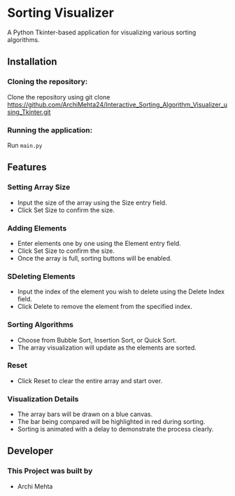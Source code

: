 # Sorting Visualizer
A Python Tkinter-based application for visualizing various sorting algorithms.

## Installation
### Cloning the repository:
Clone the repository using git clone https://github.com/ArchiMehta24/Interactive_Sorting_Algorithm_Visualizer_using_Tkinter.git 
### Running the application:
Run `main.py`

## Features
### Setting Array Size
- Input the size of the array using the Size entry field.
- Click Set Size to confirm the size.

### Adding Elements
- Enter elements one by one using the Element entry field.
- Click Set Size to confirm the size.
- Once the array is full, sorting buttons will be enabled.

### SDeleting Elements
- Input the index of the element you wish to delete using the Delete Index field.
- Click Delete to remove the element from the specified index.

### Sorting Algorithms
- Choose from Bubble Sort, Insertion Sort, or Quick Sort.
- The array visualization will update as the elements are sorted.

### Reset
- Click Reset to clear the entire array and start over.

### Visualization Details
- The array bars will be drawn on a blue canvas.
- The bar being compared will be highlighted in red during sorting.
- Sorting is animated with a delay to demonstrate the process clearly.

## Developer
### This Project was built by

- Archi Mehta
